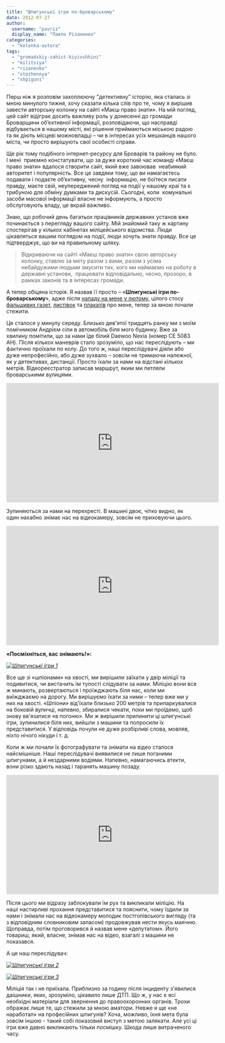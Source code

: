 ```yaml
---
title: "Шпигунські ігри по-броварському"
date: 2012-07-27
author: 
  username: "pavriz"
  display_name: "Павло Різаненко"
categories: 
  - "kolonka-avtora"
tags: 
  - "gromadskiy-zahist-kiyivshhini"
  - "militsiya"
  - "rizanenko"
  - "stezhennya"
  - "shpiguni"
---
```


Перш ніж я розповім захоплюючу "детективну" історію, яка сталась зі мною минулого тижня, хочу сказати кілька слів про те, чому я вирішив завести авторську колонку на сайті «Маєш право знати». На мій погляд, цей сайт відіграє досить важливу роль у донесенні до громади Броварщини об’єктивної інформації, розповідаючи, що насправді відбувається в нашому місті, які рішення приймаються міською радою та як діють місцеві можновладці – чи в інтересах усіх мешканців нашого міста, чи просто вирішують свої особисті справи.

Ще рік тому подібного інтернет-ресурсу для Броварів та району не було. І мені  приємно констатувати, що за дуже короткий час команді «Маєш право знати» вдалося створити сайт, який вже завоював  неабиякий авторитет і популярність. Все це завдяки тому, що ви намагаєтесь подавати і подаєте об’єктивну, чесну  інформацію, не боїтеся писати правду, маєте свій, неупереджений погляд на події у нашому краї та є трибуною для обміну думками та дискусій. Сьогодні, коли  комунальні засоби масової інформації власне не інформують, а просто обслуговують владу, це вкрай важливо.

Знаю, що робочий день багатьох працівників державних установ вже починається з перегляду вашого сайту. Мій знайомий таку ж картину спостерігав у кількох кабінетах міліцейського відомства. Люди цікавляться вашим поглядом на події, люди хочуть знати правду. Все це підтверджує, що ви на правильному шляху.

> Відкриваючи на сайті «Маєш право знати» свою авторську колонку, ставлю за мету разом з вами, разом з усіма небайдужими людьми змусити тих, кого ми наймаємо на роботу в державні установи,  працювати відповідально, чесно, прозоро, в рамках законів та в інтересах громади.

А тепер обіцяна історія. Я назвав її просто – «**Шпигунські ігри по-броварському**», адже після [нападу на мене у лютому](https://mpz.brovary.org/hto-mig-zamoviti-napad-na-rizanenka/), цілого стосу [фальшивих газет](https://mpz.brovary.org/psevdoshtab-udaru-poshiruvav-u-brovarah-ta-rayoni-falshivu-gazetu-i-namagavsya-diskredituvaty-partiu/), [листівок](https://mpz.brovary.org/v-uniani-rozpovili-yak-brovarska-vlada-z-opozitsiyeyu-borolas/) та [плакатів](https://mpz.brovary.org/u-zoni-brehni-chergova-falshivka-psevdoplakati-rizanenka/) про мене, тепер за мною почали стежити.

Це сталося у минулу середу. Близько дев'ятої тридцять ранку ми з моїм помічником Андрієм сіли в автомобіль біля мого будинку. Вже за хвилину помітили, що за нами їде білий Daewoo Nexia (номер СЕ 5083 АН). Після кількох маневрів стало зрозуміло, що нас переслідують – ми фактично проїхали по колу. До того ж, наші переслідувачі діяли або дуже непрофесійно, або дуже зухвало – зовсім не тримаючи належної, як у детективах, дистанції. Просто їхали за нами на відстані кількох метрів. Відеореєстратор записав маршрут, яким ми петляли броварськими вулицями.

<iframe src="https://www.youtube.com/embed/5KEoDPVf67Y" frameborder="0" width="560" height="315"></iframe>

Зупиняються за нами на перехресті. В машині двоє, чітко видно, як один нахабно знімає нас на відеокамеру, зовсім не приховуючи цього.

<iframe src="https://www.youtube.com/embed/t0xQ1PqYD8c" frameborder="0" width="560" height="315"></iframe>

**«Посміхніться, вас знімають!»:**

_[![](https://mpz.brovary.org/wp-content/uploads/2012/07/SHpigunski-igri-1.jpg "Шпигунські ігри 1")](https://mpz.brovary.org/wp-content/uploads/2012/07/SHpigunski-igri-1.jpg)_

Все ще зі «шпіонами» на хвості, ми вирішили заїхати у двір міліції та подивитися, чи вистачить їм тупості слідувати за нами. Міліцію вони все ж минають, розвертаються і проїжджають біля нас, коли ми виїжджаємо на дорогу. Ми вирішуємо їхати за ними – тепер вже ми у них на хвості. «Шпіони» від'їхали близько 200 метрів та припаркувалися на боковій вуличці, напевно, збиралися чекати, поки ми проїдемо, щоб знову вв'язатися «в погоню». Ми ж вирішили припинити ці шпигунські ігри, зупинилися біля них, вийшли з машини та попросили їх представитися. У відповідь почули не дуже розбірливі слова, мовляв, ніхто нічого нікуди і т. д.

Коли ж ми почали їх фотографувати та знімати на відео сталося найсмішніше. Наші переслідувачі виявилися не лише поганими шпигунами, а й нездарними водіями. Напевно, намагаючись втекти, вони різко здають назад і таранять машину позаду.

<iframe src="https://www.youtube.com/embed/gj6I4BfNM5Y" frameborder="0" width="560" height="315"></iframe>

Після цього ми відразу заблокували їм рух та викликали міліцію. На наші настирливі прохання представитися та пояснити, чому їздили за нами і знімали нас на відеокамеру молодик постгопівського вигляду (та з відповідним словниковим запасом) продовжував нести якусь маячню. Щоправда, потім проговорився й назвав мене «депутатом». Його товариш, який, власне, знімав нас на відео, взагалі з машини не показався.

А це наш переслідувач:

_[![](https://mpz.brovary.org/wp-content/uploads/2012/07/SHpigunski-igri-2.jpg "Шпигунські ігри 2")](https://mpz.brovary.org/wp-content/uploads/2012/07/SHpigunski-igri-2.jpg)_

_[![](https://mpz.brovary.org/wp-content/uploads/2012/07/SHpigunski-igri-3.jpg "Шпигунські ігри 3")](https://mpz.brovary.org/wp-content/uploads/2012/07/SHpigunski-igri-3.jpg)_

Міліція так і не приїхала. Приблизно за годину після інциденту з'явилися даішники, яких, зрозуміло, цікавило лише ДТП. Що ж, у нас є всі необхідні матеріали для звернення до правоохоронних органів. Трохи ображає лише те, що стежили за мною аматори. Невже я ще «не наработал» на професійних шпигунів? Хоча, можливо, їхня мета була зовсім іншою - такий собі показовий виступ з метою залякати. Але усі ці ігри вже давно викликають тільки посмішку. Шкода лише витраченого часу.
